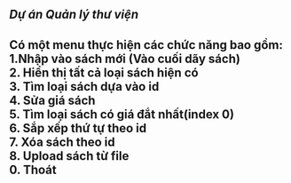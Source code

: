 _____Dự án Quản lý thư viện_____
---------------------------------------------
Có một menu thực hiện các chức năng bao gồm:
1.Nhập vào sách mới (Vào cuối dãy sách)<br>
2. Hiển thị tất cả loại sách hiện có<br>
3. Tìm loại sách dựa vào id<br>
4. Sửa giá sách<br>
5. Tìm loại sách có giá đắt nhất(index 0)<br>
6. Sắp xếp thứ tự theo id<br> 
7. Xóa sách theo id<br>
8. Upload sách từ file<br>
0. Thoát<br>
---------------------------------------------

